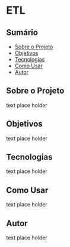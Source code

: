 <h1>ETL</h1>

<h2>Sumário</h2>
<ul>
    <li><a href="#about">Sobre o Projeto</a></li>
    <li><a href="#objectives">Objetivos</a></li>
    <li><a href="#technologies">Tecnologias</a></li>
    <li><a href="#usage">Como Usar</a></li>
    <li><a href="#author">Autor</a></li>
</ul>

<h2 id="about">Sobre o Projeto</h2>
<p>text place holder</p>

<h2 id="objectives">Objetivos</h2>
<p>text place holder</p>

<h2 id="technologies">Tecnologias</h2>
<p>text place holder</p>

<h2 id="usage">Como Usar</h2>
<p>text place holder</p>

<h2 id="author">Autor</h2>
<p>text place holder</p>